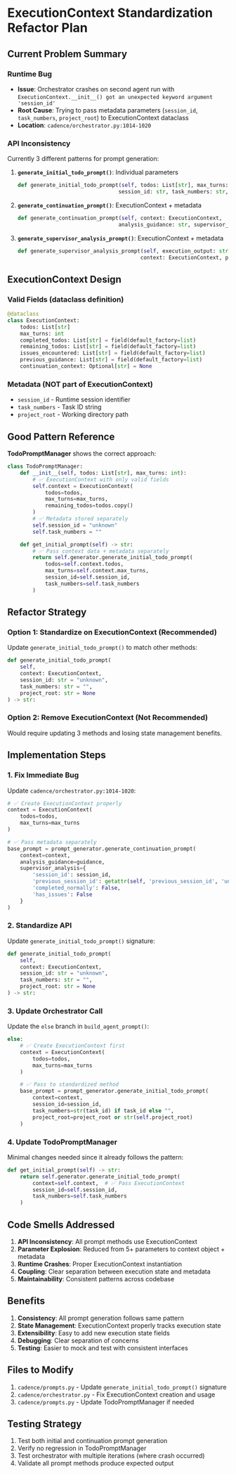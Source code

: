 # ExecutionContext Standardization Refactor Plan

## Current Problem Summary

### Runtime Bug
- **Issue**: Orchestrator crashes on second agent run with `ExecutionContext.__init__() got an unexpected keyword argument 'session_id'`
- **Root Cause**: Trying to pass metadata parameters (`session_id`, `task_numbers`, `project_root`) to ExecutionContext dataclass
- **Location**: `cadence/orchestrator.py:1014-1020`

### API Inconsistency
Currently 3 different patterns for prompt generation:

1. **`generate_initial_todo_prompt()`**: Individual parameters
   ```python
   def generate_initial_todo_prompt(self, todos: List[str], max_turns: int,
                                   session_id: str, task_numbers: str, project_root: str)
   ```

2. **`generate_continuation_prompt()`**: ExecutionContext + metadata
   ```python
   def generate_continuation_prompt(self, context: ExecutionContext,
                                   analysis_guidance: str, supervisor_analysis: Dict)
   ```

3. **`generate_supervisor_analysis_prompt()`**: ExecutionContext + metadata
   ```python
   def generate_supervisor_analysis_prompt(self, execution_output: str,
                                          context: ExecutionContext, previous_executions: List)
   ```

## ExecutionContext Design

### Valid Fields (dataclass definition)
```python
@dataclass
class ExecutionContext:
    todos: List[str]
    max_turns: int
    completed_todos: List[str] = field(default_factory=list)
    remaining_todos: List[str] = field(default_factory=list)
    issues_encountered: List[str] = field(default_factory=list)
    previous_guidance: List[str] = field(default_factory=list)
    continuation_context: Optional[str] = None
```

### Metadata (NOT part of ExecutionContext)
- `session_id` - Runtime session identifier
- `task_numbers` - Task ID string
- `project_root` - Working directory path

## Good Pattern Reference

**TodoPromptManager** shows the correct approach:

```python
class TodoPromptManager:
    def __init__(self, todos: List[str], max_turns: int):
        # ✅ ExecutionContext with only valid fields
        self.context = ExecutionContext(
            todos=todos,
            max_turns=max_turns,
            remaining_todos=todos.copy()
        )
        # ✅ Metadata stored separately
        self.session_id = "unknown"
        self.task_numbers = ""

    def get_initial_prompt(self) -> str:
        # ✅ Pass context data + metadata separately
        return self.generator.generate_initial_todo_prompt(
            todos=self.context.todos,
            max_turns=self.context.max_turns,
            session_id=self.session_id,
            task_numbers=self.task_numbers
        )
```

## Refactor Strategy

### Option 1: Standardize on ExecutionContext (Recommended)
Update `generate_initial_todo_prompt()` to match other methods:

```python
def generate_initial_todo_prompt(
    self,
    context: ExecutionContext,
    session_id: str = "unknown",
    task_numbers: str = "",
    project_root: str = None
) -> str:
```

### Option 2: Remove ExecutionContext (Not Recommended)
Would require updating 3 methods and losing state management benefits.

## Implementation Steps

### 1. Fix Immediate Bug
Update `cadence/orchestrator.py:1014-1020`:
```python
# ✅ Create ExecutionContext properly
context = ExecutionContext(
    todos=todos,
    max_turns=max_turns
)

# ✅ Pass metadata separately
base_prompt = prompt_generator.generate_continuation_prompt(
    context=context,
    analysis_guidance=guidance,
    supervisor_analysis={
        'session_id': session_id,
        'previous_session_id': getattr(self, 'previous_session_id', 'unknown'),
        'completed_normally': False,
        'has_issues': False
    }
)
```

### 2. Standardize API
Update `generate_initial_todo_prompt()` signature:
```python
def generate_initial_todo_prompt(
    self,
    context: ExecutionContext,
    session_id: str = "unknown",
    task_numbers: str = "",
    project_root: str = None
) -> str:
```

### 3. Update Orchestrator Call
Update the `else` branch in `build_agent_prompt()`:
```python
else:
    # ✅ Create ExecutionContext first
    context = ExecutionContext(
        todos=todos,
        max_turns=max_turns
    )

    # ✅ Pass to standardized method
    base_prompt = prompt_generator.generate_initial_todo_prompt(
        context=context,
        session_id=session_id,
        task_numbers=str(task_id) if task_id else "",
        project_root=project_root or str(self.project_root)
    )
```

### 4. Update TodoPromptManager
Minimal changes needed since it already follows the pattern:
```python
def get_initial_prompt(self) -> str:
    return self.generator.generate_initial_todo_prompt(
        context=self.context,  # ✅ Pass ExecutionContext
        session_id=self.session_id,
        task_numbers=self.task_numbers
    )
```

## Code Smells Addressed

1. **API Inconsistency**: All prompt methods use ExecutionContext
2. **Parameter Explosion**: Reduced from 5+ parameters to context object + metadata
3. **Runtime Crashes**: Proper ExecutionContext instantiation
4. **Coupling**: Clear separation between execution state and metadata
5. **Maintainability**: Consistent patterns across codebase

## Benefits

1. **Consistency**: All prompt generation follows same pattern
2. **State Management**: ExecutionContext properly tracks execution state
3. **Extensibility**: Easy to add new execution state fields
4. **Debugging**: Clear separation of concerns
5. **Testing**: Easier to mock and test with consistent interfaces

## Files to Modify

1. `cadence/prompts.py` - Update `generate_initial_todo_prompt()` signature
2. `cadence/orchestrator.py` - Fix ExecutionContext creation and usage
3. `cadence/prompts.py` - Update TodoPromptManager if needed

## Testing Strategy

1. Test both initial and continuation prompt generation
2. Verify no regression in TodoPromptManager
3. Test orchestrator with multiple iterations (where crash occurred)
4. Validate all prompt methods produce expected output
